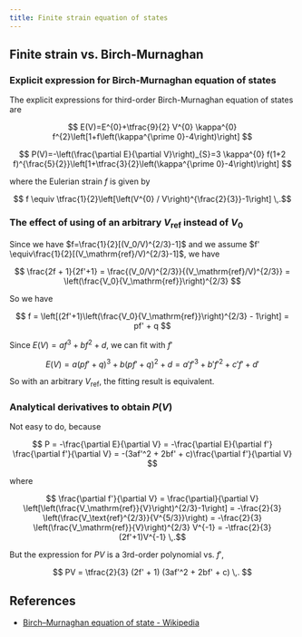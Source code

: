 ```yaml
---
title: Finite strain equation of states
---
```


## Finite strain vs. Birch-Murnaghan

### Explicit expression for Birch-Murnaghan equation of states

The explicit expressions for third-order Birch-Murnaghan equation of states are

$$ E(V)=E^{0}+\tfrac{9}{2} V^{0} \kappa^{0} f^{2}\left[1+f\left(\kappa^{\prime 0}-4\right)\right] $$

$$ P(V)=-\left(\frac{\partial E}{\partial V}\right)_{S}=3 \kappa^{0} f(1+2 f)^{\frac{5}{2}}\left[1+\tfrac{3}{2}\left(\kappa^{\prime 0}-4\right)\right] $$

where the Eulerian strain $f$ is given by

$$ f \equiv \tfrac{1}{2}\left[\left(V^{0} / V\right)^{\frac{2}{3}}-1\right] \,.$$

### The effect of using of an arbitrary $V_\mathrm{ref}$ instead of $V_0$

Since we have $f=\frac{1}{2}[(V_0/V)^{2/3}-1]$ and we assume $f' \equiv\frac{1}{2}[(V_\mathrm{ref}/V)^{2/3}-1]$, we have

$$ \frac{2f + 1}{2f'+1} = \frac{(V_0/V)^{2/3}}{(V_\mathrm{ref}/V)^{2/3}} = \left(\frac{V_0}{V_\mathrm{ref}}\right)^{2/3} $$

So we have

$$ f = \left[(2f'+1)\left(\frac{V_0}{V_\mathrm{ref}}\right)^{2/3} - 1\right] = pf' + q $$

Since $E(V) = a f^3 + bf^2 + d$, we can fit with $f'$

$$ E(V) = a(pf' + q)^3 + b(pf'+q)^2 + d = a'f'^3 + b'f'^2 + c'f' + d' $$

So with an arbitrary $V_\mathrm{ref}$, the fitting result is equivalent.

### Analytical derivatives to obtain $P(V)$

Not easy to do, because

$$ P = -\frac{\partial E}{\partial V} = -\frac{\partial E}{\partial f'} \frac{\partial f'}{\partial V} = -(3af'^2 + 2bf' + c)\frac{\partial f'}{\partial V} $$

where

$$ \frac{\partial f'}{\partial V}  =  \frac{\partial}{\partial V} \left[\left(\frac{V_\mathrm{ref}}{V}\right)^{2/3}-1\right] = -\frac{2}{3} \left(\frac{V_\text{ref}^{2/3}}{V^{5/3}}\right) =  -\frac{2}{3} \left(\frac{V_\mathrm{ref}}{V}\right)^{2/3} V^{-1} = -\tfrac{2}{3} (2f'+1)V^{-1} \,.$$

But the expression for $PV$ is a 3rd-order polynomial vs. $f'$,

$$ PV = \tfrac{2}{3} (2f' + 1) (3af'^2 + 2bf' + c) \,. $$

## References

- [Birch–Murnaghan equation of state - Wikipedia](https://en.wikipedia.org/wiki/Birch–Murnaghan_equation_of_state)

